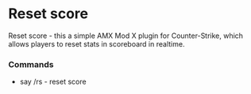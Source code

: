 # Reset score
Reset score - this a simple AMX Mod X plugin for Counter-Strike, which allows players to reset stats in scoreboard in realtime.

### Commands
- say /rs - reset score
